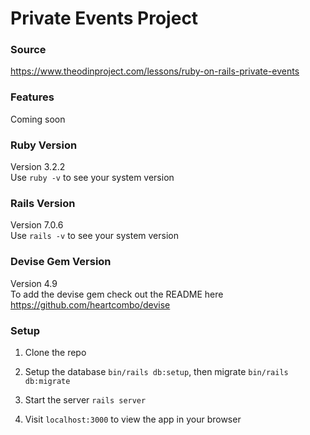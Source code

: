 # Private Events Project

### Source
https://www.theodinproject.com/lessons/ruby-on-rails-private-events

### Features
Coming soon

### Ruby Version
Version 3.2.2  
Use `ruby -v` to see your system version

### Rails Version
Version 7.0.6  
Use `rails -v` to see your system version

### Devise Gem Version
Version 4.9  
To add the devise gem check out the README here https://github.com/heartcombo/devise

### Setup
1. Clone the repo

2. Setup the database `bin/rails db:setup`, then migrate `bin/rails db:migrate`

3. Start the server `rails server`

4. Visit `localhost:3000` to view the app in your browser